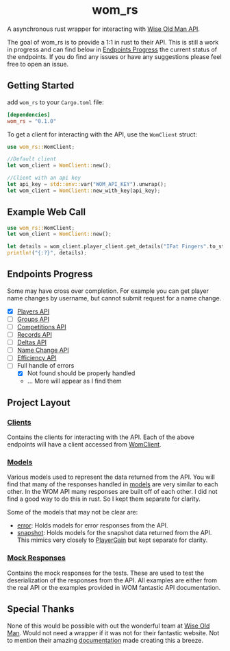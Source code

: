 <div align="center">
    <h1>wom_rs</h1>
</div>

A asynchronous rust wrapper for interacting with [Wise Old Man API](https://docs.wiseoldman.net/).

The goal of wom_rs is to provide a 1:1 in rust to their API. This is still a work in progress and can find below in [Endpoints Progress](#endpoints-progress) the current status of the endpoints. If you do find any issues or have any suggestions please feel free to open an issue.  


## Getting Started

add `wom_rs` to your `Cargo.toml` file:

```toml
[dependencies]
wom_rs = "0.1.0"
```

To get a client for interacting with the API, use the `WomClient` struct:

```rust
use wom_rs::WomClient;

//Default client
let wom_client = WomClient::new();

//Client with an api key
let api_key = std::env::var("WOM_API_KEY").unwrap();
let wom_client = WomClient::new_with_key(api_key);
```

## Example Web Call
```rust
use wom_rs::WomClient;
let wom_client = WomClient::new();

let details = wom_client.player_client.get_details("IFat Fingers".to_string()).await;
println!("{:?}", details);
```



## Endpoints Progress
Some may have cross over completion. For example you can get player name changes by username, but cannot submit request for a name change.
* [x] [Players API](https://docs.wiseoldman.net/players-api/player-endpoints)
* [ ] [Groups API](https://docs.wiseoldman.net/groups-api/group-endpoints)
* [ ] [Competitions API](https://docs.wiseoldman.net/competitions-api/competition-endpoints)
* [ ] [Records API](https://docs.wiseoldman.net/records-api/record-endpoints)
* [ ] [Deltas API](https://docs.wiseoldman.net/deltas-api/delta-endpoints)
* [ ] [Name Change API](https://docs.wiseoldman.net/names-api/name-endpoints)
* [ ] [Efficiency API](https://docs.wiseoldman.net/efficiency-api/efficiency-endpoints)
* [ ] Full handle of errors
  * [x] Not found should be properly handled
  * ... More will appear as I find them

## Project Layout

### [Clients](./src/clients)
Contains the clients for interacting with the API. Each of the above endpoints will have a client accessed from [WomClient](./src/lib.rs).

### [Models](./src/models)
Various models used to represent the data returned from the API. You will find that many of the responses handled in [models](./src/models) are very similar to each other. In the WOM API many responses are built off of each other.
I did not find a good way to do this in rust. So I kept them separate for clarity.
  
Some of the models that may not be clear are:
  - [error](./src/models/error.rs): Holds models for error responses from the API.
  - [snapshot](./src/models/snapshot.rs): Holds models for the snapshot data returned from the API. This mimics very closely to [PlayerGain](./src/models/player.rs) but kept separate for clarity.

### [Mock Responses](./test/mocks)
Contains the mock responses for the tests. These are used to test the deserialization of the responses from the API. All examples are either from the real API or the examples provided in WOM fantastic API documentation.

## Special Thanks
None of this would be possible with out the wonderful team at [Wise Old Man](https://github.com/wise-old-man). Would not need a wrapper if it was not for their fantastic website. Not to mention their amazing [documentation](https://docs.wiseoldman.net) made creating this a breeze. 